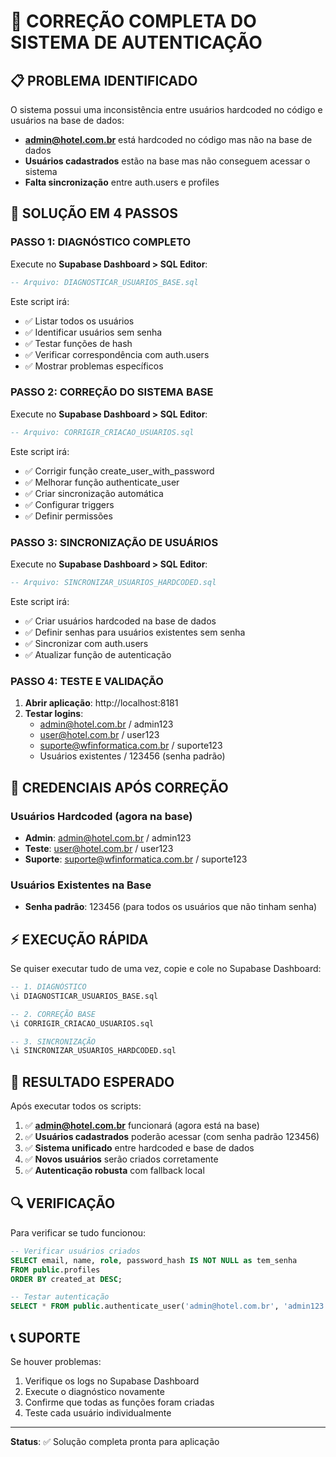 # 🔧 CORREÇÃO COMPLETA DO SISTEMA DE AUTENTICAÇÃO

## 📋 PROBLEMA IDENTIFICADO

O sistema possui uma inconsistência entre usuários hardcoded no código e usuários na base de dados:

- **admin@hotel.com.br** está hardcoded no código mas não na base de dados
- **Usuários cadastrados** estão na base mas não conseguem acessar o sistema
- **Falta sincronização** entre auth.users e profiles

## 🚀 SOLUÇÃO EM 4 PASSOS

### PASSO 1: DIAGNÓSTICO COMPLETO
Execute no **Supabase Dashboard > SQL Editor**:
```sql
-- Arquivo: DIAGNOSTICAR_USUARIOS_BASE.sql
```
Este script irá:
- ✅ Listar todos os usuários
- ✅ Identificar usuários sem senha
- ✅ Testar funções de hash
- ✅ Verificar correspondência com auth.users
- ✅ Mostrar problemas específicos

### PASSO 2: CORREÇÃO DO SISTEMA BASE
Execute no **Supabase Dashboard > SQL Editor**:
```sql
-- Arquivo: CORRIGIR_CRIACAO_USUARIOS.sql
```
Este script irá:
- ✅ Corrigir função create_user_with_password
- ✅ Melhorar função authenticate_user
- ✅ Criar sincronização automática
- ✅ Configurar triggers
- ✅ Definir permissões

### PASSO 3: SINCRONIZAÇÃO DE USUÁRIOS
Execute no **Supabase Dashboard > SQL Editor**:
```sql
-- Arquivo: SINCRONIZAR_USUARIOS_HARDCODED.sql
```
Este script irá:
- ✅ Criar usuários hardcoded na base de dados
- ✅ Definir senhas para usuários existentes sem senha
- ✅ Sincronizar com auth.users
- ✅ Atualizar função de autenticação

### PASSO 4: TESTE E VALIDAÇÃO
1. **Abrir aplicação**: http://localhost:8181
2. **Testar logins**:
   - admin@hotel.com.br / admin123
   - user@hotel.com.br / user123
   - suporte@wfinformatica.com.br / suporte123
   - Usuários existentes / 123456 (senha padrão)

## 🔑 CREDENCIAIS APÓS CORREÇÃO

### Usuários Hardcoded (agora na base)
- **Admin**: admin@hotel.com.br / admin123
- **Teste**: user@hotel.com.br / user123  
- **Suporte**: suporte@wfinformatica.com.br / suporte123

### Usuários Existentes na Base
- **Senha padrão**: 123456 (para todos os usuários que não tinham senha)

## ⚡ EXECUÇÃO RÁPIDA

Se quiser executar tudo de uma vez, copie e cole no Supabase Dashboard:

```sql
-- 1. DIAGNÓSTICO
\i DIAGNOSTICAR_USUARIOS_BASE.sql

-- 2. CORREÇÃO BASE
\i CORRIGIR_CRIACAO_USUARIOS.sql

-- 3. SINCRONIZAÇÃO
\i SINCRONIZAR_USUARIOS_HARDCODED.sql
```

## 🎯 RESULTADO ESPERADO

Após executar todos os scripts:

1. ✅ **admin@hotel.com.br** funcionará (agora está na base)
2. ✅ **Usuários cadastrados** poderão acessar (com senha padrão 123456)
3. ✅ **Sistema unificado** entre hardcoded e base de dados
4. ✅ **Novos usuários** serão criados corretamente
5. ✅ **Autenticação robusta** com fallback local

## 🔍 VERIFICAÇÃO

Para verificar se tudo funcionou:

```sql
-- Verificar usuários criados
SELECT email, name, role, password_hash IS NOT NULL as tem_senha 
FROM public.profiles 
ORDER BY created_at DESC;

-- Testar autenticação
SELECT * FROM public.authenticate_user('admin@hotel.com.br', 'admin123');
```

## 📞 SUPORTE

Se houver problemas:
1. Verifique os logs no Supabase Dashboard
2. Execute o diagnóstico novamente
3. Confirme que todas as funções foram criadas
4. Teste cada usuário individualmente

---
**Status**: ✅ Solução completa pronta para aplicação